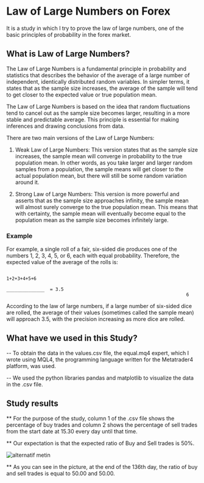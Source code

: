 # Law of Large Numbers on Forex
It is a study in which I try to prove the law of large numbers, one of the basic principles of probability in the forex market.

## What is Law of Large Numbers?
The Law of Large Numbers is a fundamental principle in probability and statistics that describes the behavior of the average of a large number of independent, identically distributed random variables. In simpler terms, it states that as the sample size increases, the average of the sample will tend to get closer to the expected value or true population mean.

The Law of Large Numbers is based on the idea that random fluctuations tend to cancel out as the sample size becomes larger, resulting in a more stable and predictable average. This principle is essential for making inferences and drawing conclusions from data.

There are two main versions of the Law of Large Numbers:

1. Weak Law of Large Numbers: This version states that as the sample size increases, the sample mean will converge in probability to the true population mean. In other words, as you take larger and larger random samples from a population, the sample means will get closer to the actual population mean, but there will still be some random variation around it.

2. Strong Law of Large Numbers: This version is more powerful and asserts that as the sample size approaches infinity, the sample mean will almost surely converge to the true population mean. This means that with certainty, the sample mean will eventually become equal to the population mean as the sample size becomes infinitely large.

### Example
For example, a single roll of a fair, six-sided die produces one of the numbers 1, 2, 3, 4, 5, or 6, each with equal probability. Therefore, the expected value of the average of the rolls is: 

                                                                1+2+3+4+5+6
                                                              ______________  = 3.5
                                                                      6

According to the law of large numbers, if a large number of six-sided dice are rolled, the average of their values (sometimes called the sample mean) will approach 3.5, with the precision increasing as more dice are rolled. 

## What have we used in this Study?

-- To obtain the data in the values.csv file, the equal.mq4 expert, which I wrote using MQL4, the programming language written for the Metatrader4 platform, was used.

-- We used the python libraries pandas and matplotlib to visualize the data in the .csv file.


## Study results

** For the purpose of the study, column 1 of the .csv file shows the percentage of buy trades and column 2 shows the percentage of sell trades from the start date at 15.30 every day until that time. 


** Our expectation is that the expected ratio of Buy and Sell trades is 50%.

![alternatif metin](https://i.ibb.co/g3YJVK0/Figure-1.png)


** As you can see in the picture, at the end of the 136th day, the ratio of buy and sell trades is equal to 50.00 and 50.00.
